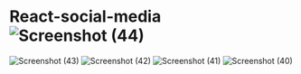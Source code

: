 # React-social-media![Screenshot (44)](https://github.com/vartika-22/React-social-media/assets/112158995/2b29f6d3-2fdc-4033-a238-b92884894194)
![Screenshot (43)](https://github.com/vartika-22/React-social-media/assets/112158995/2f132b74-973d-4aea-a0b2-8ebb07012846)
![Screenshot (42)](https://github.com/vartika-22/React-social-media/assets/112158995/0fa19bbb-8773-4ccc-b62d-2a5f8af2c7db)
![Screenshot (41)](https://github.com/vartika-22/React-social-media/assets/112158995/7d920306-a0bd-409c-960b-02f9578c05c6)
![Screenshot (40)](https://github.com/vartika-22/React-social-media/assets/112158995/92b5010b-3efb-4741-ad32-e6ceec296633)

